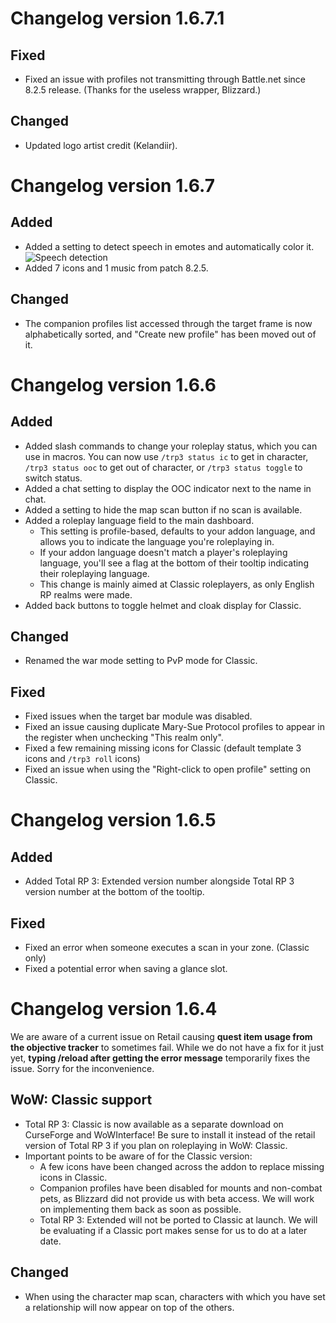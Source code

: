 # Changelog version 1.6.7.1

## Fixed

- Fixed an issue with profiles not transmitting through Battle.net since 8.2.5 release. (Thanks for the useless wrapper, Blizzard.)

## Changed

- Updated logo artist credit (Kelandiir).

# Changelog version 1.6.7

## Added

- Added a setting to detect speech in emotes and automatically color it.
![Speech detection](https://i.imgur.com/qpw46yg.png)
- Added 7 icons and 1 music from patch 8.2.5.

## Changed

- The companion profiles list accessed through the target frame is now alphabetically sorted, and "Create new profile" has been moved out of it.

# Changelog version 1.6.6

## Added

- Added slash commands to change your roleplay status, which you can use in macros. You can now use `/trp3 status ic` to get in character, `/trp3 status ooc` to get out of character, or `/trp3 status toggle` to switch status.
- Added a chat setting to display the OOC indicator next to the name in chat.
- Added a setting to hide the map scan button if no scan is available.
- Added a roleplay language field to the main dashboard.
  - This setting is profile-based, defaults to your addon language, and allows you to indicate the language you're roleplaying in.
  - If your addon language doesn't match a player's roleplaying language, you'll see a flag at the bottom of their tooltip indicating their roleplaying language.
  - This change is mainly aimed at Classic roleplayers, as only English RP realms were made.
- Added back buttons to toggle helmet and cloak display for Classic.

## Changed

- Renamed the war mode setting to PvP mode for Classic.

## Fixed

- Fixed issues when the target bar module was disabled.
- Fixed an issue causing duplicate Mary-Sue Protocol profiles to appear in the register when unchecking "This realm only".
- Fixed a few remaining missing icons for Classic (default template 3 icons and `/trp3 roll` icons)
- Fixed an issue when using the "Right-click to open profile" setting on Classic.

# Changelog version 1.6.5

## Added

- Added Total RP 3: Extended version number alongside Total RP 3 version number at the bottom of the tooltip.

## Fixed

- Fixed an error when someone executes a scan in your zone. (Classic only)
- Fixed a potential error when saving a glance slot.

# Changelog version 1.6.4

We are aware of a current issue on Retail causing **quest item usage from the objective tracker** to sometimes fail. While we do not have a fix for it just yet, **typing /reload after getting the error message** temporarily fixes the issue. Sorry for the inconvenience.

## WoW: Classic support

- Total RP 3: Classic is now available as a separate download on CurseForge and WoWInterface! Be sure to install it instead of the retail version of Total RP 3 if you plan on roleplaying in WoW: Classic.
- Important points to be aware of for the Classic version:
  - A few icons have been changed across the addon to replace missing icons in Classic.
  - Companion profiles have been disabled for mounts and non-combat pets, as Blizzard did not provide us with beta access. We will work on implementing them back as soon as possible.
  - Total RP 3: Extended will not be ported to Classic at launch. We will be evaluating if a Classic port makes sense for us to do at a later date.

## Changed

- When using the character map scan, characters with which you have set a relationship will now appear on top of the others.
